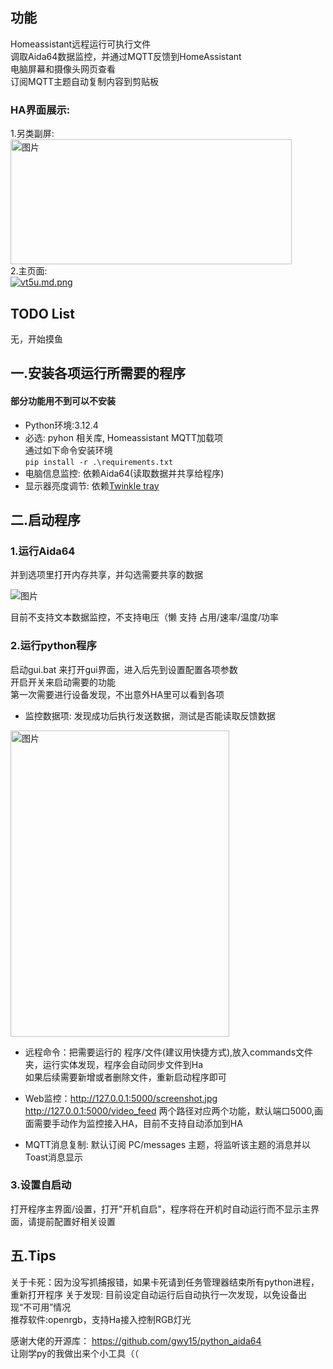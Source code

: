 ## 功能
Homeassistant远程运行可执行文件  
调取Aida64数据监控，并通过MQTT反馈到HomeAssistant  
电脑屏幕和摄像头网页查看  
订阅MQTT主题自动复制内容到剪贴板  
### HA界面展示:
1.另类副屏:  
<img src="https://img2.moeblog.vip/images/vrJD.jpg" alt="图片" width="450" height="200" />  
2.主页面:  
[![vt5u.md.png](https://img2.moeblog.vip/images/vt5u.md.png)](https://img.moeblog.vip/image/vt5u)  
## TODO List
无，开始摸鱼

## 一.安装各项运行所需要的程序
#### 部分功能用不到可以不安装  
- Python环境:3.12.4  
- 必选: pyhon 相关库, Homeassistant MQTT加载项      
通过如下命令安装环境  
 `pip install -r .\requirements.txt`  
- 电脑信息监控: 依赖Aida64(读取数据并共享给程序)   
- 显示器亮度调节: 依赖[Twinkle tray](https://github.com/xanderfrangos/twinkle-tray/releases)

## 二.启动程序

### 1.运行Aida64
并到选项里打开内存共享，并勾选需要共享的数据

![图片](https://img2.moeblog.vip/images/vO74.png "图片")

目前不支持文本数据监控，不支持电压（懒
支持 占用/速率/温度/功率

### 2.运行python程序
启动gui.bat 来打开gui界面，进入后先到设置配置各项参数  
开启开关来启动需要的功能  
第一次需要进行设备发现，不出意外HA里可以看到各项  
- 监控数据项: 发现成功后执行发送数据，测试是否能读取反馈数据  
<img src="https://img2.moeblog.vip/images/vZ5X.png" alt="图片" width="350" height="490" />  

- 远程命令：把需要运行的 程序/文件(建议用快捷方式),放入commands文件夹，运行实体发现，程序会自动同步文件到Ha  
如果后续需要新增或者删除文件，重新启动程序即可

- Web监控：http://127.0.0.1:5000/screenshot.jpg http://127.0.0.1:5000/video_feed 两个路径对应两个功能，默认端口5000,画面需要手动作为监控接入HA，目前不支持自动添加到HA

- MQTT消息复制: 默认订阅 PC/messages 主题，将监听该主题的消息并以Toast消息显示
### 3.设置自启动
打开程序主界面/设置，打开"开机自启"，程序将在开机时自动运行而不显示主界面，请提前配置好相关设置


## 五.Tips
关于卡死：因为没写抓捕报错，如果卡死请到任务管理器结束所有python进程，重新打开程序
关于发现: 目前设定自动运行后自动执行一次发现，以免设备出现“不可用”情况  
推荐软件:openrgb，支持Ha接入控制RGB灯光  

感谢大佬的开源库： https://github.com/gwy15/python_aida64  
让刚学py的我做出来个小工具（（
